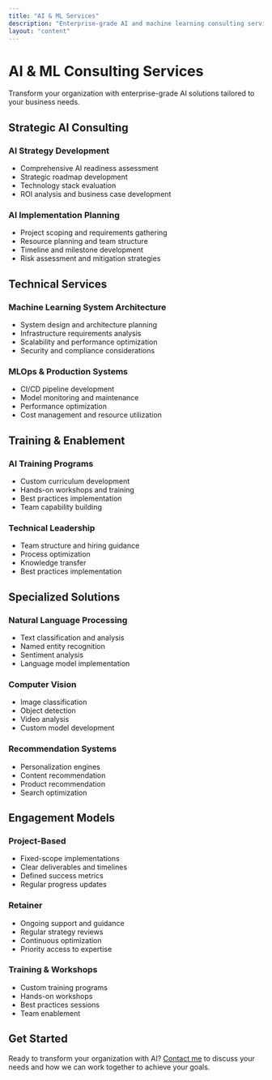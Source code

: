 ```yaml
---
title: "AI & ML Services"
description: "Enterprise-grade AI and machine learning consulting services"
layout: "content"
---
```


# AI & ML Consulting Services

Transform your organization with enterprise-grade AI solutions tailored to your business needs.

## Strategic AI Consulting

### AI Strategy Development
- Comprehensive AI readiness assessment
- Strategic roadmap development
- Technology stack evaluation
- ROI analysis and business case development

### AI Implementation Planning
- Project scoping and requirements gathering
- Resource planning and team structure
- Timeline and milestone development
- Risk assessment and mitigation strategies

## Technical Services

### Machine Learning System Architecture
- System design and architecture planning
- Infrastructure requirements analysis
- Scalability and performance optimization
- Security and compliance considerations

### MLOps & Production Systems
- CI/CD pipeline development
- Model monitoring and maintenance
- Performance optimization
- Cost management and resource utilization

## Training & Enablement

### AI Training Programs
- Custom curriculum development
- Hands-on workshops and training
- Best practices implementation
- Team capability building

### Technical Leadership
- Team structure and hiring guidance
- Process optimization
- Knowledge transfer
- Best practices implementation

## Specialized Solutions

### Natural Language Processing
- Text classification and analysis
- Named entity recognition
- Sentiment analysis
- Language model implementation

### Computer Vision
- Image classification
- Object detection
- Video analysis
- Custom model development

### Recommendation Systems
- Personalization engines
- Content recommendation
- Product recommendation
- Search optimization

## Engagement Models

### Project-Based
- Fixed-scope implementations
- Clear deliverables and timelines
- Defined success metrics
- Regular progress updates

### Retainer
- Ongoing support and guidance
- Regular strategy reviews
- Continuous optimization
- Priority access to expertise

### Training & Workshops
- Custom training programs
- Hands-on workshops
- Best practices sessions
- Team enablement

## Get Started

Ready to transform your organization with AI? [Contact me](/pages/contact/) to discuss your needs and how we can work together to achieve your goals. 